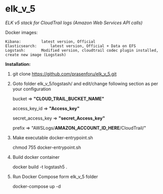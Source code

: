 # elk_v_5
<i>ELK v5 stack for CloudTrail logs (Amazon Web Services API calls)</i>

Docker images:

	Kibana: 		latest version, Official
	Elasticsearch: 		latest version, Official + Data on EFS
	Logstash:		Modified version, cloudtrail codec plugin installed, create new image (Logstash)

<b>Installation:</b>

1.	git clone https://github.com/prasenforu/elk_v_5.git

2.	Goto folder elk_v_5/logstash/   and edit/change following section as per your configuration

	bucket => <b>"CLOUD_TRAIL_BUCKET_NAME"</b>
	
  	access_key_id => <b>"Access_key"</b>
	
  	secret_access_key => <b>"secret_Access_key"</b>
	
	prefix => "AWSLogs/<b>AMAZON_ACCOUNT_ID_HERE</b>/CloudTrail/"

3.	Make executable docker-entrypoint.sh

	chmod 755 docker-entrypoint.sh

4.	Build docker container

	docker build -t logstash5 .

5.	Run Docker Compose form elk_v_5 folder

	docker-compose up -d



